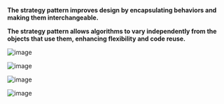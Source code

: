 **The strategy pattern improves design by encapsulating behaviors  and making them interchangeable.**

**The strategy pattern allows algorithms to vary independently from the objects that use them, enhancing flexibility and code reuse.**

![image](https://github.com/user-attachments/assets/6fa5351e-269a-429e-9857-813a3d79da69)

![image](https://github.com/user-attachments/assets/ac7c5de3-d3bd-419d-8bb2-61adec5477df)

![image](https://github.com/user-attachments/assets/9c688b82-4801-447b-88b0-468ddf37e859)

![image](https://github.com/user-attachments/assets/298c26e0-aa00-405f-8c5a-f4028a0ab4ff)
